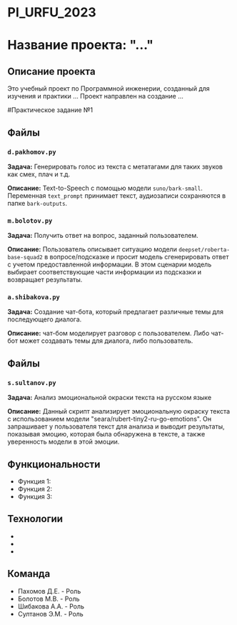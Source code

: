 # PI_URFU_2023
# Название проекта: "..."

## Описание проекта
Это учебный проект по Программной инженерии, созданный для изучения и практики ...
Проект направлен на создание ...

#Практическое задание №1

## Файлы
### `d.pakhomov.py`
**Задача:** Генерировать голос из текста с метатагами для таких звуков как смех, плач и т.д.

**Описание:** Text-to-Speech с помощью модели `suno/bark-small`. Переменная `text_prompt` принимает текст, аудиозаписи сохраняются в папке `bark-outputs`.

### `m.bolotov.py`
**Задача:** Получить ответ на вопрос, заданный пользователем.

**Описание:** Пользователь описывает ситуацию модели `deepset/roberta-base-squad2` в вопросе/подсказке и просит модель сгенерировать ответ с учетом предоставленной информации. 
В этом сценарии модель выбирает соответствующие части информации из подсказки и возвращает результаты.

### `a.shibakova.py`
**Задача:** Создание чат-бота, который предлагает различные темы для последующего диалога.

**Описание:** чат-бом моделирует разговор с пользователем. Либо чат-бот может создавать темы для диалога, либо пользователь. 

## Файлы
### `s.sultanov.py`
**Задача:**  Анализ эмоциональной окраски текста на русском языке

**Описание:** Данный скрипт анализирует эмоциональную окраску текста с использованием модели "seara/rubert-tiny2-ru-go-emotions". Он запрашивает у пользователя текст для анализа и выводит результаты, показывая эмоцию, которая была обнаружена в тексте, а также уверенность модели в этой эмоции.


## Функциональности
* Функция 1:
* Функция 2:
* Функция 3:

## Технологии
*
*
*

## Команда
* Пахомов Д.Е.    - Роль
* Болотов М.В. - Роль
* Шибакова А.А. - Роль
* Султанов Э.М.   - Роль
